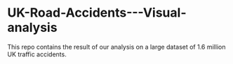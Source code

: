 # UK-Road-Accidents---Visual-analysis
This repo contains the result of our analysis on a large dataset of 1.6 million UK traffic accidents.
